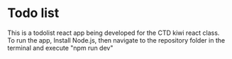 <h1>Todo list</h1>
<p>This is a todolist react app being developed for the CTD kiwi react class.<br>
To run the app, Install Node.js, then navigate to the repository folder in the terminal and execute "npm run dev"</p>
